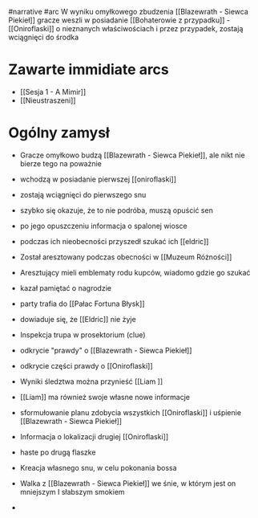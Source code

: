 #narrative #arc
W wyniku omyłkowego zbudzenia [[Blazewrath - Siewca Piekieł]] gracze weszli w posiadanie [[Bohaterowie z przypadku]] - [[Oniroflaski]] o nieznanych właściwościach i przez przypadek, zostają wciągnięci do środka
# Zawarte immidiate arcs
* [[Sesja 1 - A Mimir]]
* [[Nieustraszeni]]

# Ogólny zamysł
* Gracze omyłkowo budzą [[Blazewrath - Siewca Piekieł]], ale nikt nie bierze tego na poważnie 
* wchodzą w posiadanie pierwszej [[oniroflaski]] 
* zostają wciągnięci do pierwszego snu
* szybko się okazuje, że to nie podróba, muszą opuścić sen
* po jego opuszczeniu informacja o spalonej wiosce
* podczas ich nieobecności przyszedł szukać ich [[eldric]]
* Został aresztowany podczas obecności w [[Muzeum Różności]]
* Aresztujący mieli emblematy rodu kupców, wiadomo gdzie go szukać
* kazał pamiętać o nagrodzie
* party trafia do [[Pałac Fortuna Błysk]]
* dowiaduje się, że [[Eldric]] nie żyje
* Inspekcja trupa w prosektorium (clue)
* odkrycie "prawdy" o [[Blazewrath - Siewca Piekieł]]
* odkrycie części prawdy o [[Oniroflaski]]
* Wyniki śledztwa można przynieść [[Liam ]]
* [[Liam]] ma również swoje własne nowe informacje
* sformułowanie planu zdobycia wszystkich [[Oniroflaski]] i uśpienie [[Blazewrath - Siewca Piekieł]]
* Informacja o lokalizacji drugiej [[Oniroflaski]]
* haste po drugą flaszke





* Kreacja własnego snu, w celu pokonania bossa
* Walka z [[Blazewrath - Siewca Piekieł]] we śnie, w którym jest on mniejszym I słabszym smokiem
* 
